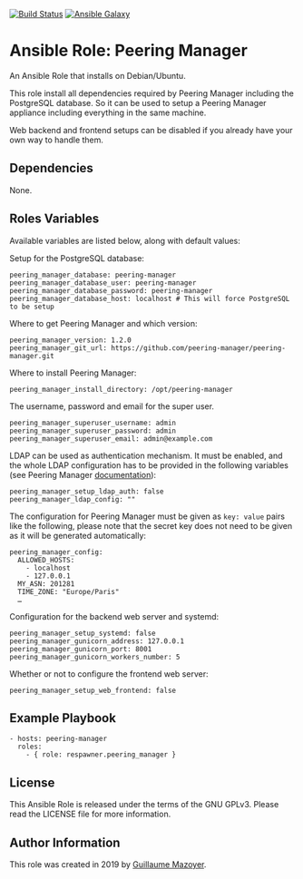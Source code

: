 [![Build Status](https://travis-ci.org/respawner/ansible-role-peering-manager.svg?branch=master)](https://travis-ci.org/respawner/ansible-role-peering-manager)
[![Ansible Galaxy](https://img.shields.io/badge/ansible--galaxy-peering--manager-blue.svg)](https://galaxy.ansible.com/respawner/peering_manager)

# Ansible Role: Peering Manager

An Ansible Role that installs on Debian/Ubuntu.

This role install all dependencies required by Peering Manager including the
PostgreSQL database. So it can be used to setup a Peering Manager appliance
including everything in the same machine.

Web backend and frontend setups can be disabled if you already have your own
way to handle them.

## Dependencies

None.

## Roles Variables

Available variables are listed below, along with default values:

Setup for the PostgreSQL database:

    peering_manager_database: peering-manager
    peering_manager_database_user: peering-manager
    peering_manager_database_password: peering-manager
    peering_manager_database_host: localhost # This will force PostgreSQL to be setup

Where to get Peering Manager and which version:

    peering_manager_version: 1.2.0
    peering_manager_git_url: https://github.com/peering-manager/peering-manager.git

Where to install Peering Manager:

    peering_manager_install_directory: /opt/peering-manager

The username, password and email for the super user.

    peering_manager_superuser_username: admin
    peering_manager_superuser_password: admin
    peering_manager_superuser_email: admin@example.com

LDAP can be used as authentication mechanism. It must be enabled, and the whole
LDAP configuration has to be provided in the following variables (see Peering
Manager
[documentation](https://peering-manager.readthedocs.io/en/latest/setup/ldap/)):

    peering_manager_setup_ldap_auth: false
    peering_manager_ldap_config: ""

The configuration for Peering Manager must be given as `key: value` pairs like
the following, please note that the secret key does not need to be given as it
will be generated automatically:

    peering_manager_config:
      ALLOWED_HOSTS:
        - localhost
        - 127.0.0.1
      MY_ASN: 201281
      TIME_ZONE: "Europe/Paris"
      …

Configuration for the backend web server and systemd:

    peering_manager_setup_systemd: false
    peering_manager_gunicorn_address: 127.0.0.1
    peering_manager_gunicorn_port: 8001
    peering_manager_gunicorn_workers_number: 5

Whether or not to configure the frontend web server:

    peering_manager_setup_web_frontend: false

## Example Playbook

    - hosts: peering-manager
      roles:
        - { role: respawner.peering_manager }

## License

This Ansible Role is released under the terms of the GNU GPLv3. Please read
the LICENSE file for more information.

## Author Information

This role was created in 2019 by [Guillaume Mazoyer](https://respawner.fr).
